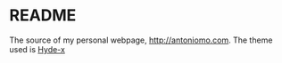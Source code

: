 # README

The source of my personal webpage, http://antoniomo.com. The theme used is [Hyde-x](https://github.com/zyro/hyde-x)
